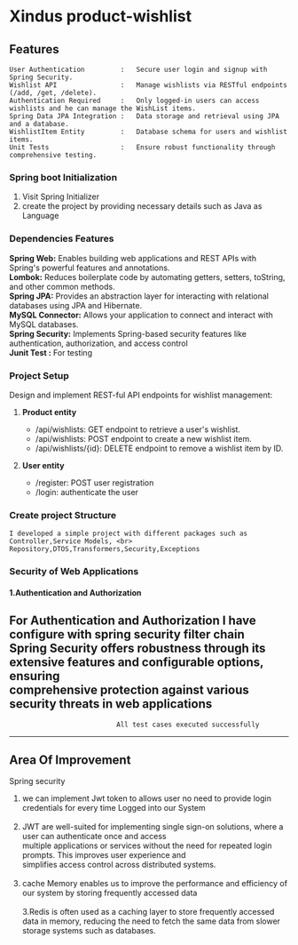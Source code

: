 
# Xindus product-wishlist

## Features

```
User Authentication         :   Secure user login and signup with Spring Security.
Wishlist API                :   Manage wishlists via RESTful endpoints (/add, /get, /delete).
Authentication Required     :   Only logged-in users can access wishlists and he can manage the WishList items.
Spring Data JPA Integration :   Data storage and retrieval using JPA and a database.
WishlistItem Entity         :   Database schema for users and wishlist items.
Unit Tests                  :   Ensure robust functionality through comprehensive testing.

```
### Spring boot Initialization

1. Visit Spring Initializer 
2. create the project by providing necessary details such as Java as Language

### Dependencies Features

**Spring Web:** Enables building web applications and REST APIs with Spring's powerful features and annotations.
<br>
**Lombok:** Reduces boilerplate code by automating getters, setters, toString, and other common methods.
<br>
**Spring JPA:** Provides an abstraction layer for interacting with relational databases using JPA and Hibernate.
<br>
**MySQL Connector:** Allows your application to connect and interact with MySQL databases.
<br>
**Spring Security:** Implements Spring-based security features like authentication, authorization, and access control
<br>
**Junit Test :** For testing
<br>

### Project Setup

Design and implement REST-ful API endpoints for wishlist management:

1. **Product entity**
    - /api/wishlists: GET endpoint to retrieve a user's wishlist.
    - /api/wishlists: POST endpoint to create a new wishlist item.
    - /api/wishlists/{id}: DELETE endpoint to remove a wishlist item by ID.

2. **User entity**
   - /register: POST user registration
   - /login: authenticate the user 
   

### Create project Structure

``I developed a simple project with different packages such as Controller,Service Models, <br>
Repository,DTOS,Transformers,Security,Exceptions``



### Security of Web Applications

#### 1.Authentication and Authorization
For Authentication and Authorization I have configure with  spring security filter chain <br>
Spring Security offers robustness through its extensive features and configurable options, ensuring <br>
comprehensive protection against various security threats in web applications
-----------------------------------------------------------------------------------------------------------------

                               All test cases executed successfully
--------------------------------------------------------------------------------------------------------------------


## Area Of Improvement

Spring security
1. we can implement Jwt token to allows user no need to provide login credentials for every time Logged into our System
   <br><br>
2. JWT  are well-suited for implementing single sign-on solutions, where a user can authenticate once and access <br>
multiple applications or services without the need for repeated login prompts. This improves user experience and <br>
simplifies access control across distributed systems.
   <br><br>
3. cache Memory  enables us to  improve  the performance and efficiency of  our system  by storing frequently accessed data
   <br><br>
3.Redis is often used as a caching layer to store frequently accessed data in memory, reducing the need to fetch the same data
from slower storage systems such as databases.